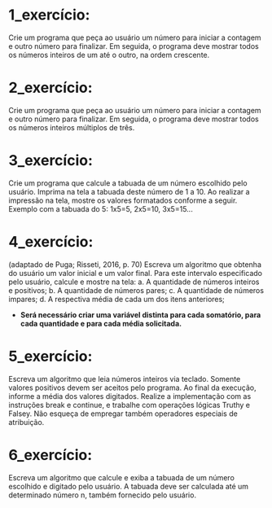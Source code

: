 # 1_exercício:
Crie um programa que peça ao usuário um número para iniciar a contagem e outro número para finalizar.
Em seguida, o programa deve mostrar todos os números inteiros de um até o outro, na ordem crescente.

# 2_exercício:
Crie um programa que peça ao usuário um número para iniciar a contagem e outro número para finalizar.
Em seguida, o programa deve mostrar todos os números inteiros múltiplos de três.

# 3_exercício:
Crie um programa que calcule a tabuada de um número escolhido pelo usuário.
Imprima na tela a tabuada deste número de 1 a 10. 
Ao realizar a impressão na tela, mostre os valores formatados conforme a seguir.
Exemplo com a tabuada do 5: 1x5=5, 2x5=10, 3x5=15...

# 4_exercício:
(adaptado de Puga; Risseti, 2016, p. 70)
Escreva um algoritmo que obtenha do usuário um valor inicial e um valor final.
Para este intervalo especificado pelo usuário, calcule e mostre na tela:
a. A quantidade de números inteiros e positivos;
b. A quantidade de números pares;
c. A quantidade de números impares;
d. A respectiva média de cada um dos itens anteriores;
- **Será necessário criar uma variável distinta para cada somatório, para cada quantidade e para cada média solicitada.**

# 5_exercício:
Escreva um algoritmo que leia números inteiros via teclado. Somente valores positivos devem ser aceitos pelo programa.
Ao final da execução, informe a média dos valores digitados. 
Realize a implementação com as instruções break e continue, e trabalhe com operações lógicas Truthy e Falsey.
Não esqueça de empregar também operadores especiais de atribuição.

# 6_exercício:
Escreva um algoritmo que calcule e exiba a tabuada de um número escolhido e digitado pelo usuário.
A tabuada deve ser calculada até um determinado número n, também fornecido pelo usuário.
